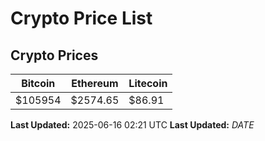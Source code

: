 # Crypto Price List

## Crypto Prices
| Bitcoin | Ethereum | Litecoin |
| ------- | -------- | -------- |
| $105954 | $2574.65 | $86.91 |
**Last Updated:** 2025-06-16 02:21 UTC
**Last Updated:** $DATE$
